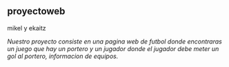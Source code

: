## proyectoweb
mikel y ekaitz

*Nuestro proyecto consiste en una pagina web de futbol donde encontraras un  juego que hay un portero y un jugador donde el jugador debe meter un gol al portero, informacion de equipos.*

